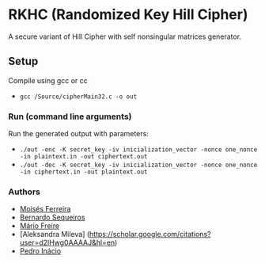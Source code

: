 # RKHC (Randomized Key Hill Cipher)
A secure variant of Hill Cipher with self nonsingular matrices generator.

## Setup
Compile using gcc or cc
- `gcc /Source/cipherMain32.c -o out`

### Run (command line arguments)
Run the generated output with parameters:
- `./out -enc -K secret_key -iv inicialization_vector -nonce one_nonce -in plaintext.in -out ciphertext.out`
- `./out -dec -K secret_key -iv inicialization_vector -nonce one_nonce -in ciphertext.in -out plaintext.out`

### Authors
- [Moisés Ferreira](http://di.ubi.pt)
- [Bernardo Sequeiros](http://di.ubi.pt/pessoas.php)
- [Mário Freire](https://www.di.ubi.pt/~mario/)
- [Aleksandra Mileva] (https://scholar.google.com/citations?user=d2lHwg0AAAAJ&hl=en)
- [Pedro Inácio](https://www.di.ubi.pt/~inacio/)

